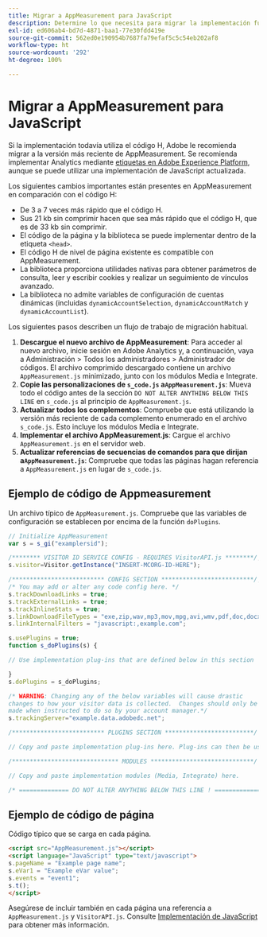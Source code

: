 ```yaml
---
title: Migrar a AppMeasurement para JavaScript
description: Determine lo que necesita para migrar la implementación fuera del código H.
exl-id: ed606ab4-bd7d-4871-baa1-77e30fdd419e
source-git-commit: 562ed0e190954b7687fa79efaf5c5c54eb202af8
workflow-type: ht
source-wordcount: '292'
ht-degree: 100%

---
```


# Migrar a AppMeasurement para JavaScript

Si la implementación todavía utiliza el código H, Adobe le recomienda migrar a la versión más reciente de AppMeasurement. Se recomienda implementar Analytics mediante [etiquetas en Adobe Experience Platform](../launch/overview.md), aunque se puede utilizar una implementación de JavaScript actualizada.

Los siguientes cambios importantes están presentes en AppMeasurement en comparación con el código H:

* De 3 a 7 veces más rápido que el código H.
* Sus 21 kb sin comprimir hacen que sea más rápido que el código H, que es de 33 kb sin comprimir.
* El código de la página y la biblioteca se puede implementar dentro de la etiqueta `<head>`.
* El código H de nivel de página existente es compatible con AppMeasurement.
* La biblioteca proporciona utilidades nativas para obtener parámetros de consulta, leer y escribir cookies y realizar un seguimiento de vínculos avanzado.
* La biblioteca no admite variables de configuración de cuentas dinámicas (incluidas `dynamicAccountSelection`, `dynamicAccountMatch` y `dynamicAccountList`).

Los siguientes pasos describen un flujo de trabajo de migración habitual.

1. **Descargue el nuevo archivo de AppMeasurement**: Para acceder al nuevo archivo, inicie sesión en Adobe Analytics y, a continuación, vaya a Administración > Todos los administradores > Administrador de códigos. El archivo comprimido descargado contiene un archivo `AppMeasurement.js` minimizado, junto con los módulos Media e Integrate.
1. **Copie las personalizaciones de `s_code.js` a`AppMeasurement.js`**: Mueva todo el código antes de la sección `DO NOT ALTER ANYTHING BELOW THIS LINE` en `s_code.js` al principio de `AppMeasurement.js`.
1. **Actualizar todos los complementos**: Compruebe que está utilizando la versión más reciente de cada complemento enumerado en el archivo `s_code.js`. Esto incluye los módulos Media e Integrate.
1. **Implementar el archivo AppMeasurement.js**: Cargue el archivo `AppMeasurement.js` en el servidor web.
1. **Actualizar referencias de secuencias de comandos para que dirijan a`AppMeasurement.js`**: Compruebe que todas las páginas hagan referencia a `AppMeasurement.js` en lugar de `s_code.js`.

## Ejemplo de código de Appmeasurement

Un archivo típico de `AppMeasurement.js`. Compruebe que las variables de configuración se establecen por encima de la función `doPlugins`.

```js
// Initialize AppMeasurement
var s = s_gi("examplersid");

/******** VISITOR ID SERVICE CONFIG - REQUIRES VisitorAPI.js ********/;
s.visitor=Visitor.getInstance("INSERT-MCORG-ID-HERE");

/************************** CONFIG SECTION **************************/;
/* You may add or alter any code config here. */
s.trackDownloadLinks = true;
s.trackExternalLinks = true;
s.trackInlineStats = true;
s.linkDownloadFileTypes = "exe,zip,wav,mp3,mov,mpg,avi,wmv,pdf,doc,docx,xls,xlsx,ppt,pptx";
s.linkInternalFilters = "javascript:,example.com";

s.usePlugins = true;
function s_doPlugins(s) {

// Use implementation plug-ins that are defined below in this section

}
s.doPlugins = s_doPlugins;

/* WARNING: Changing any of the below variables will cause drastic
changes to how your visitor data is collected.  Changes should only be
made when instructed to do so by your account manager.*/
s.trackingServer="example.data.adobedc.net";

/************************** PLUGINS SECTION *************************/

// Copy and paste implementation plug-ins here. Plug-ins can then be used in the s_doPlugins(s) function above

/****************************** MODULES *****************************/

// Copy and paste implementation modules (Media, Integrate) here.

/* ============== DO NOT ALTER ANYTHING BELOW THIS LINE ! ===============  */
```

## Ejemplo de código de página

Código típico que se carga en cada página.

```html
<script src="AppMeasurement.js"></script>
<script language="JavaScript" type="text/javascript">
s.pageName = "Example page name";
s.eVar1 = "Example eVar value";
s.events = "event1";
s.t();
</script>
```

Asegúrese de incluir también en cada página una referencia a `AppMeasurement.js` y `VisitorAPI.js`. Consulte [Implementación de JavaScript](/help/implement/js/overview.md) para obtener más información.
